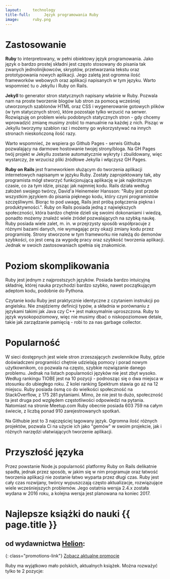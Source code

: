 ```yaml
---
layout:     technology
title-full:      Język programowania Ruby
image:		ruby.png
---
```


# Zastosowanie

**Ruby** to interpretowany, w pełni obiektowy język programowania. Jako język o bardzo prostej składni jest często stosowany do pisania tak zwanych jednolinijkowców, skryptów, przetwarzania tekstu oraz prototypowania nowych aplikacji. Jego zaletą jest ogromna ilość frameworków webowych oraz aplikacji napisanych w tym języku. Warto wspomnieć tu o Jekyllu i Ruby on Rails.

**Jekyll** to generator stron statycznych napisany właśnie w Ruby. Pozwala nam na proste tworzenie blogów lub stron za pomocą wcześniej utworzonych szablonów HTML oraz CSS i wygenerowanie gotowych plików (w tym statycznych stron), które pozostaje tylko wrzucić na serwer. Rozwiązuję on problem wielu podobnych statycznych stron - gdy chcemy wprowadzić zmianę musimy zrobić to manualnie na każdej z nich. Pisząc w Jekyllu tworzymy szablon raz i możemy go wykorzystywać na innych stronach nieskończoną ilość razy.

Warto wspomnieć, że wspiera go Github Pages - serwis Githuba pozwalający na darmowe hostowanie twojej strony/bloga. Na GH Pages twój projekt w Jekyllu zostanie automatycznie wykryty i zbuildowany, więc wystarczy, że wrzucisz pliki źródłowe Jekylla i włączysz GH Pages.

**Ruby on Rails** jest frameworkiem służącym do tworzenia aplikacji internetowych napisanym w języku Ruby. Zostały zaprojektowany tak, aby programista mógł stworzyć funkcjonującą aplikację w jak najkrótszym czasie, co za tym idzie, pisząc jak najmniej kodu. Rails działa według założeń swojego twórcy, David'a Heinemeier Hansson: "Ruby jest przede wszystkim językiem do pisania pięknego kodu, który czyni programistów szczęśliwymi. Biorąc to pod uwagę, Rails jest próbą połączenia piękna i produktywności.". Ruby on Rails posiada jedną z największych społeczności, która bardzo chętnie dzieli się swoimi dokonaniami i wiedzą, ponadto możemy znaleźć wiele źródeł pozwalających na szybką naukę. Ruby posiada wiele zalet, m. in. w przejrzysty sposób współpracuje z różnymi bazami danych, nie wymagając przy okazji zmiany kodu przez programistę. Strony stworzone w tym frameworku nie należą do demonów szybkości, co jest ceną za wygodę pracy oraz szybkość tworzenia aplikacji. Jednak w swoich zastosowaniach spełnia się znakomicie.

# Poziom skomplikowania

Ruby jest jednym z najprostszych języków. Posiada bardzo intuicyjną składnię, której nauka przychodzi bardzo szybko, nawet początkującym adeptom kodu, podobnie do Pythona.

Czytanie kodu Ruby jest praktycznie identyczne z czytaniem instrukcji po angielsku. Nie znajdziemy definicji typów, a składnia w porównaniu z językami takimi jak Java czy C++ jest maksymalnie uproszczona. Ruby to język wysokopoziomowy, więc nie musimy dbać o niskopoziomowe detale, takie jak zarządzanie pamięcią - robi to za nas garbage collector.

# Popularność

W sieci dostępnych jest wiele stron zrzeszających zwolenników Ruby, gdzie doświadczeni programiści chętnie udzielają pomocy i porad nowym użytkownikom, co pozwala na często, szybkie rozwiązanie danego problemu. Jednak na listach popularności języków nie jest zbyt wysoko. Według rankingu TIOBE jest na 10 pozycji - podnosząc się o dwa miejsca w stosunku do ubiegłego roku. Z kolei ranking Spektrum stawia go aż na 12 miejscu. Ruby posiada ósmą co do wielkości społeczność na StackOverflow, z 175 281 pytaniami. Mimo, że nie jest to dużo, społeczność ta jest druga pod względem częstotliwości odpowiedzi na pytania. Natomiast na stronie Meetup.com Ruby obecnie posiada 603 759 na całym świecie, z liczbą ponad 910 zarejestrowanych spotkań.

Na Githubie jest to 3 najczęściej tagowany język. Ogromna ilość różnych projektów, pozwala Ci na użycie ich jako "gemów" w swoim projekcie, jak i różnych narzędzi ułatwiających tworzenie aplikacji.

# Przyszłość języka

Przez powstanie Node.js popularność platformy Ruby on Rails delikatnie spadła, jednak przez sposób, w jakim się w nim programuje oraz łatwość tworzenia aplikacji nie zostanie łatwo wyparta przez długi czas. Ruby jest cały czas rozwijany, twórcy wypuszczają często aktualizacje, rozwiązujące wiele wcześniejszych problemów. Jego ostatnia wersja 2.4.x została wydana w 2016 roku, a kolejna wersja jest planowana na koniec 2017.

# Najlepsze książki do nauki {{ page.title }}
## od wydawnictwa [Helion](http://helion.pl/view/9102Q):

{: class="promotions-link"}
[Zobacz aktualne promocje](http://helion.pl/page/9102Q/promocje)


Ruby ma wyjątkowo mało polskich, aktualnych książek. Można rozważyć tylko te 2 pozycje:

<div class="book">
    <script src="http://helion.pl/plugins/new/ksiazkasm.phi?id=rubprp&nr=9102Q&size=181&utf8=1"></script>
</div>

<div class="book">
    <script src="http://helion.pl/plugins/new/ksiazkasm.phi?id=a_03cd&nr=9102Q&size=181&utf8=1"></script>
</div>